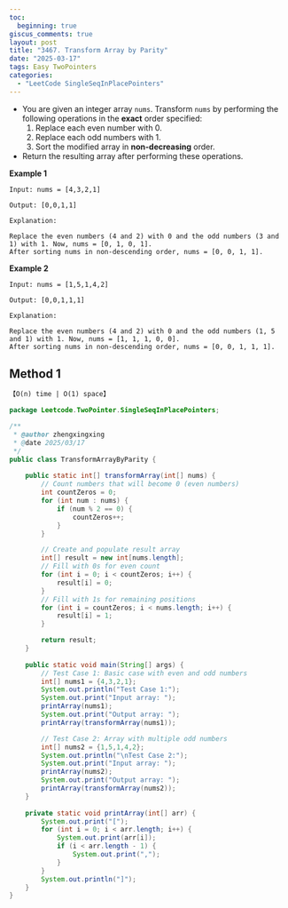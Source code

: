 ```yaml
---
toc:
  beginning: true
giscus_comments: true
layout: post
title: "3467. Transform Array by Parity"
date: "2025-03-17"
tags: Easy TwoPointers
categories:
  - "LeetCode SingleSeqInPlacePointers" 
---
```


- You are given an integer array `nums`. Transform `nums` by performing the following operations in the **exact** order specified:
  1. Replace each even number with 0.
  2. Replace each odd numbers with 1.
  3. Sort the modified array in **non-decreasing** order.
- Return the resulting array after performing these operations.

**Example 1**

```
Input: nums = [4,3,2,1]

Output: [0,0,1,1]

Explanation:

Replace the even numbers (4 and 2) with 0 and the odd numbers (3 and 1) with 1. Now, nums = [0, 1, 0, 1].
After sorting nums in non-descending order, nums = [0, 0, 1, 1].
```

**Example 2**

```
Input: nums = [1,5,1,4,2]

Output: [0,0,1,1,1]

Explanation:

Replace the even numbers (4 and 2) with 0 and the odd numbers (1, 5 and 1) with 1. Now, nums = [1, 1, 1, 0, 0].
After sorting nums in non-descending order, nums = [0, 0, 1, 1, 1].
```

## Method 1

```tex
【O(n) time | O(1) space】
```

```java
package Leetcode.TwoPointer.SingleSeqInPlacePointers;

/**
 * @author zhengxingxing
 * @date 2025/03/17
 */
public class TransformArrayByParity {
    
    public static int[] transformArray(int[] nums) {
        // Count numbers that will become 0 (even numbers)
        int countZeros = 0;
        for (int num : nums) {
            if (num % 2 == 0) {
                countZeros++;
            }
        }

        // Create and populate result array
        int[] result = new int[nums.length];
        // Fill with 0s for even count
        for (int i = 0; i < countZeros; i++) {
            result[i] = 0;
        }
        // Fill with 1s for remaining positions
        for (int i = countZeros; i < nums.length; i++) {
            result[i] = 1;
        }

        return result;
    }
    
    public static void main(String[] args) {
        // Test Case 1: Basic case with even and odd numbers
        int[] nums1 = {4,3,2,1};
        System.out.println("Test Case 1:");
        System.out.print("Input array: ");
        printArray(nums1);
        System.out.print("Output array: ");
        printArray(transformArray(nums1));

        // Test Case 2: Array with multiple odd numbers
        int[] nums2 = {1,5,1,4,2};
        System.out.println("\nTest Case 2:");
        System.out.print("Input array: ");
        printArray(nums2);
        System.out.print("Output array: ");
        printArray(transformArray(nums2));
    }
    
    private static void printArray(int[] arr) {
        System.out.print("[");
        for (int i = 0; i < arr.length; i++) {
            System.out.print(arr[i]);
            if (i < arr.length - 1) {
                System.out.print(",");
            }
        }
        System.out.println("]");
    }
}

```





